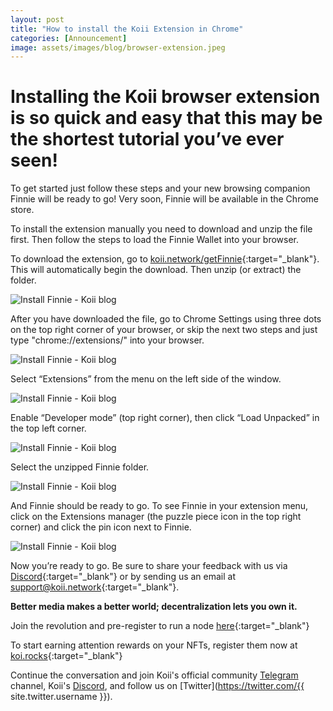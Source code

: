 ```yaml
---
layout: post
title: "How to install the Koii Extension in Chrome"
categories: [Announcement]
image: assets/images/blog/browser-extension.jpeg
---
```


# Installing the Koii browser extension is so quick and easy that this may be the shortest tutorial you’ve ever seen!

To get started just follow these steps and your new browsing companion Finnie will be ready to go! Very soon, Finnie will be available in the Chrome store.

To install the extension manually you need to download and unzip the file first. Then follow the steps to load the Finnie Wallet into your browser.

To download the extension, go to [koii.network/getFinnie](https://koii.network/getFinnie){:target="\_blank"}. This will automatically begin the download. Then unzip (or extract) the folder.

![Install Finnie - Koii blog](assets/images/blog/installfinnie/step1.png)

After you have downloaded the file, go to Chrome Settings using three dots on the top right corner of your browser, or skip the next two steps and just type "chrome://extensions/" into your browser.

![Install Finnie - Koii blog](assets/images/blog/installfinnie/step2.png)

Select “Extensions” from the menu on the left side of the window.

![Install Finnie - Koii blog](assets/images/blog/installfinnie/step3.png)

Enable “Developer mode” (top right corner), then click “Load Unpacked” in the top left corner.

![Install Finnie - Koii blog](assets/images/blog/installfinnie/step4.png)

Select the unzipped Finnie folder.

![Install Finnie - Koii blog](assets/images/blog/installfinnie/step5.png)

And Finnie should be ready to go. To see Finnie in your extension menu, click on the Extensions manager (the puzzle piece icon in the top right corner) and click the pin icon next to Finnie.

![Install Finnie - Koii blog](assets/images/blog/installfinnie/step6.png)

Now you’re ready to go. Be sure to share your feedback with us via [Discord](https://discord.gg/koii-network){:target="\_blank"} or by sending us an email at [support@koii.network](mailto:support@koii.network){:target="\_blank"}.

**Better media makes a better world; decentralization lets you own it.**

Join the revolution and pre-register to run a node [here](https://docs.google.com/forms/d/e/1FAIpQLSduDTdxD3dDOvcbIcKlG7JWOsnDFVZFdLy0J38q_OOzUC3okA/viewform){:target="\_blank"}

To start earning attention rewards on your NFTs, register them now at [koi.rocks](https://koi.rocks/contents){:target="\_blank"}

Continue the conversation and join Koii's official community [Telegram](https://t.me/joinchat/OEHs_8T9-8ZhZmU5) channel, Koii's [Discord](https://discord.gg/koii-network), and follow us on [Twitter](https://twitter.com/{{ site.twitter.username }}).
